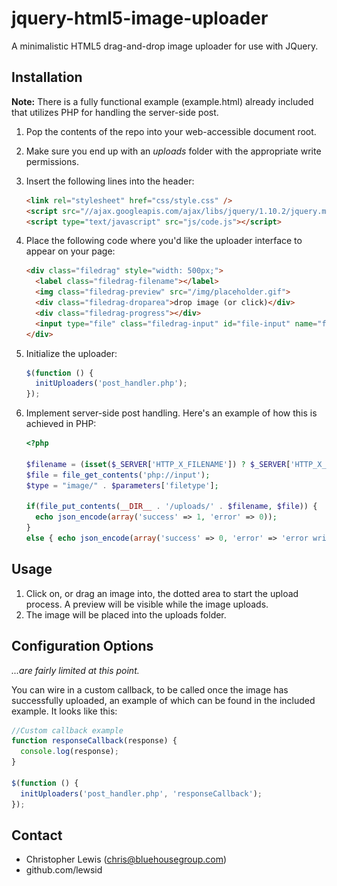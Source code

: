 jquery-html5-image-uploader
===========================

A minimalistic HTML5 drag-and-drop image uploader for use with JQuery. 

[](https://raw.github.com/lewsid/jquery-html5-image-uploader/master/img/example.png)

Installation
------------

**Note:** There is a fully functional example (example.html) already included that utilizes PHP for handling the server-side post.

1. Pop the contents of the repo into your web-accessible document root.
2. Make sure you end up with an *uploads* folder with the appropriate write permissions.
3. Insert the following lines into the header:

    ```html
    <link rel="stylesheet" href="css/style.css" />
    <script src="//ajax.googleapis.com/ajax/libs/jquery/1.10.2/jquery.min.js"></script>
    <script type="text/javascript" src="js/code.js"></script>
    ```
4. Place the following code where you'd like the uploader interface to appear on your page:

    ```html
    <div class="filedrag" style="width: 500px;">
      <label class="filedrag-filename"></label>
      <img class="filedrag-preview" src="/img/placeholder.gif">
      <div class="filedrag-droparea">drop image (or click)</div>
      <div class="filedrag-progress"></div>
      <input type="file" class="filedrag-input" id="file-input" name="file-input">
    </div>
    ```

5. Initialize the uploader:

    ```javascript
    $(function () {
      initUploaders('post_handler.php');
    });
    ```
    
6. Implement server-side post handling. Here's an example of how this is achieved in PHP:

    ```php
    <?php
    
    $filename = (isset($_SERVER['HTTP_X_FILENAME']) ? $_SERVER['HTTP_X_FILENAME'] : false);
    $file = file_get_contents('php://input');
    $type = "image/" . $parameters['filetype'];
    
    if(file_put_contents(__DIR__ . '/uploads/' . $filename, $file)) {
      echo json_encode(array('success' => 1, 'error' => 0));
    }
    else { echo json_encode(array('success' => 0, 'error' => 'error writing file')); }
    ```
    
Usage
-----

1. Click on, or drag an image into, the dotted area to start the upload process. A preview will be visible while the image uploads.
2. The image will be placed into the uploads folder.

Configuration Options
---------------------

*...are fairly limited at this point.*

You can wire in a custom callback, to be called once the image has successfully uploaded, an example of which can be found in the included example. It looks like this:

```javascript
//Custom callback example
function responseCallback(response) {
  console.log(response);
}

$(function () {
  initUploaders('post_handler.php', 'responseCallback');
});
```

Contact
-------

- Christopher Lewis (chris@bluehousegroup.com)
- github.com/lewsid
